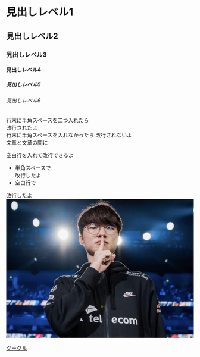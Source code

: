 # 見出しレベル1
## 見出しレベル2
### 見出しレベル3
#### 見出しレベル4
##### 見出しレベル5
###### 見出しレベル6
行末に半角スペースを二つ入れたら  
改行されたよ  
行末に半角スペースを入れなかったら
改行されないよ  
文章と文章の間に

空白行を入れて改行できるよ  
* 半角スペースで  
改行したよ  
* 空白行で

改行したよ
![画像が表示されないときのメッセージ：FAKER](https://raw.githubusercontent.com/Wata0912/markdown_practice/refs/heads/main/images/faker.jpg)  

[グーグル](https://www.google.com/)
